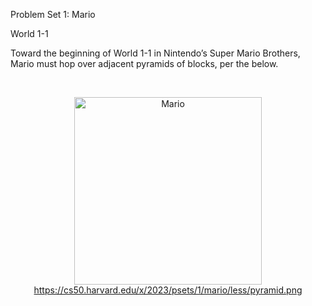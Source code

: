 Problem Set 1: Mario

World 1-1

Toward the beginning of World 1-1 in Nintendo’s Super Mario Brothers, Mario must hop over adjacent pyramids of blocks, per the below.

<br><div align="center"><img align="center" alt="Mario" height="300" width="300" src="">https://cs50.harvard.edu/x/2023/psets/1/mario/less/pyramid.png</div><br>
